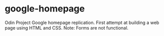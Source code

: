 # google-homepage
Odin Project Google homepage replication.
First attempt at building a web page using HTML and CSS.
Note: Forms are not functional.
